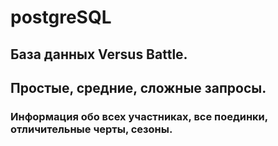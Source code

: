 # postgreSQL
## База данных Versus Battle.
## Простые, средние, сложные запросы.
### Информация обо всех участниках, все поединки, отличительные черты, сезоны.
